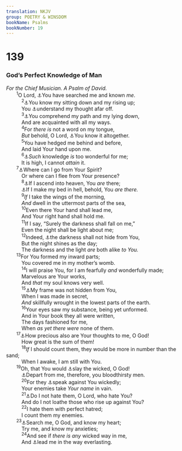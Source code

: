 ```yaml
---
translation: NKJV
group: POETRY & WINSDOM
bookName: Psalms 
bookNumber: 19
---
```


<div class="title"><h1>139</h1><h3>God’s Perfect Knowledge of Man</h3><i>For the Chief Musician. A Psalm of David.</i></div>
<span class="verse thi_139_1">  <sup>1</sup>O Lord, <a data-toggle="tooltip" data-placement="bottom" title="Job 10:3, 8">⚓</a>You have searched me and known <i>me.</i><br/></span>
<span class="verse thi_139_2">   <sup>2</sup><a data-toggle="tooltip" data-placement="bottom" title="Ps. 17:3; Jer. 12:3">⚓</a>You know my sitting down and my rising up;<br/>   You <a data-toggle="tooltip" data-placement="bottom" title="2 Kin. 19:27">⚓</a>understand my thought afar off.<br/></span>
<span class="verse thi_139_3">   <sup>3</sup><a data-toggle="tooltip" data-placement="bottom" title="Is. 66:18; Matt. 9:4">⚓</a>You comprehend my path and my lying down,<br/>   And are acquainted with all my ways.<br/></span>
<span class="verse thi_139_4">   <sup>4</sup>For <i>there</i> <i>is</i> not a word on my tongue,<br/>   <i>But</i> behold, O Lord, <a data-toggle="tooltip" data-placement="bottom" title="Job 14:16; 31:4">⚓</a>You know it altogether.<br/></span>
<span class="verse thi_139_5">   <sup>5</sup>You have hedged me behind and before,<br/>   And laid Your hand upon me.<br/></span>
<span class="verse thi_139_6">   <sup>6</sup><a data-toggle="tooltip" data-placement="bottom" title="(Heb. 4:13)">⚓</a><i>Such</i> knowledge <i>is</i> too wonderful for me;<br/>   It is high, I cannot <i>attain</i> it.<br/></span>
<span class="verse thi_139_7">  <sup>7</sup><a data-toggle="tooltip" data-placement="bottom" title="Job 42:3; Ps. 40:5">⚓</a>Where can I go from Your Spirit?<br/>   Or where can I flee from Your presence?<br/></span>
<span class="verse thi_139_8">   <sup>8</sup><a data-toggle="tooltip" data-placement="bottom" title="(Jer. 23:24; Amos 9:2–4)">⚓</a>If I ascend into heaven, You <i>are</i> there;<br/>   <a data-toggle="tooltip" data-placement="bottom" title="(Amos 9:2–4)">⚓</a>If I make my bed in hell, behold, You <i>are</i> <i>there.</i><br/></span>
<span class="verse thi_139_9">   <sup>9</sup><i>If</i> I take the wings of the morning,<br/>   <i>And</i> dwell in the uttermost parts of the sea,<br/></span>
<span class="verse thi_139_10">   <sup>10</sup>Even there Your hand shall lead me,<br/>   And Your right hand shall hold me.<br/></span>
<span class="verse thi_139_11">   <sup>11</sup>If I say, “Surely the darkness shall fall on me,”<br/>   Even the night shall be light about me;<br/></span>
<span class="verse thi_139_12">   <sup>12</sup>Indeed, <a data-toggle="tooltip" data-placement="bottom" title="(Job 26:6; Prov. 15:11)">⚓</a>the darkness shall not hide from You,<br/>   But the night shines as the day;<br/>   The darkness and the light <i>are</i> both alike <i>to</i> <i>You.</i><br/></span>
<span class="verse thi_139_13">  <sup>13</sup>For You formed my inward parts;<br/>   You covered me in my mother’s womb.<br/></span>
<span class="verse thi_139_14">   <sup>14</sup>I will praise You, for I am fearfully <i>and</i> wonderfully made;<br/>   Marvelous are Your works,<br/>   And <i>that</i> my soul knows very well.<br/></span>
<span class="verse thi_139_15">   <sup>15</sup><a data-toggle="tooltip" data-placement="bottom" title="Job 26:6; 34:22; (Dan. 2:22; Heb. 4:13)">⚓</a>My frame was not hidden from You,<br/>   When I was made in secret,<br/>   <i>And</i> skillfully wrought in the lowest parts of the earth.<br/></span>
<span class="verse thi_139_16">   <sup>16</sup>Your eyes saw my substance, being yet unformed.<br/>   And in Your book they all were written,<br/>   The days fashioned for me,<br/>   When <i>as</i> <i>yet</i> <i>there</i> <i>were</i> none of them.<br/></span>
<span class="verse thi_139_17">  <sup>17</sup><a data-toggle="tooltip" data-placement="bottom" title="Job 10:8, 9; Eccl. 11:5">⚓</a>How precious also are Your thoughts to me, O God!<br/>   How great is the sum of them!<br/></span>
<span class="verse thi_139_18">   <sup>18</sup><i>If</i> I should count them, they would be more in number than the sand;<br/>   When I awake, I am still with You.<br/></span>
<span class="verse thi_139_19">  <sup>19</sup>Oh, that You would <a data-toggle="tooltip" data-placement="bottom" title="(Ps. 40:5; Rom. 11:33)">⚓</a>slay the wicked, O God!<br/>   <a data-toggle="tooltip" data-placement="bottom" title="(Is. 11:4)">⚓</a>Depart from me, therefore, you bloodthirsty men.<br/></span>
<span class="verse thi_139_20">   <sup>20</sup>For they <a data-toggle="tooltip" data-placement="bottom" title="Ps. 119:115">⚓</a>speak against You wickedly;<br/>   Your enemies take <i>Your</i> <i>name</i> in vain.<br/></span>
<span class="verse thi_139_21">   <sup>21</sup><a data-toggle="tooltip" data-placement="bottom" title="Jude 15">⚓</a>Do I not hate them, O Lord, who hate You?<br/>   And do I not loathe those who rise up against You?<br/></span>
<span class="verse thi_139_22">   <sup>22</sup>I hate them with perfect hatred;<br/>   I count them my enemies.<br/></span>
<span class="verse thi_139_23">  <sup>23</sup><a data-toggle="tooltip" data-placement="bottom" title="2 Chr. 19:2">⚓</a>Search me, O God, and know my heart;<br/>   Try me, and know my anxieties;<br/></span>
<span class="verse thi_139_24">   <sup>24</sup>And see if <i>there</i> <i>is</i> <i>any</i> wicked way in me,<br/>   And <a data-toggle="tooltip" data-placement="bottom" title="Job 31:6; Ps. 26:2">⚓</a>lead me in the way everlasting.<br/></span>
